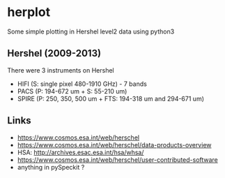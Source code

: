 # herplot

Some simple plotting in Hershel level2 data using python3

## Hershel (2009-2013)

There were 3 instruments on Hershel

* HIFI (S: single pixel  480-1910 GHz)  - 7 bands
* PACS (P: 194-672 um    + S:  55-210 um)
* SPIRE (P: 250, 350, 500 um + FTS:  194-318 um and 294-671 um)

## Links

* https://www.cosmos.esa.int/web/herschel
* https://www.cosmos.esa.int/web/herschel/data-products-overview
* HSA: http://archives.esac.esa.int/hsa/whsa/
* https://www.cosmos.esa.int/web/herschel/user-contributed-software
* anything in pySpeckit ?
